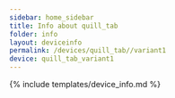 ```yaml
---
sidebar: home_sidebar
title: Info about quill_tab
folder: info
layout: deviceinfo
permalink: /devices/quill_tab//variant1
device: quill_tab_variant1
---
```

{% include templates/device_info.md %}
